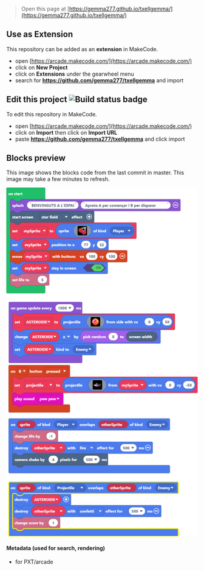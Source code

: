  


> Open this page at [https://gemma277.github.io/txellgemma/](https://gemma277.github.io/txellgemma/)

## Use as Extension

This repository can be added as an **extension** in MakeCode.

* open [https://arcade.makecode.com/](https://arcade.makecode.com/)
* click on **New Project**
* click on **Extensions** under the gearwheel menu
* search for **https://github.com/gemma277/txellgemma** and import

## Edit this project ![Build status badge](https://github.com/gemma277/txellgemma/workflows/MakeCode/badge.svg)

To edit this repository in MakeCode.

* open [https://arcade.makecode.com/](https://arcade.makecode.com/)
* click on **Import** then click on **Import URL**
* paste **https://github.com/gemma277/txellgemma** and click import

## Blocks preview

This image shows the blocks code from the last commit in master.
This image may take a few minutes to refresh.

![A rendered view of the blocks](https://github.com/gemma277/txellgemma/raw/master/.github/makecode/blocks.png)

#### Metadata (used for search, rendering)

* for PXT/arcade
<script src="https://makecode.com/gh-pages-embed.js"></script><script>makeCodeRender("{{ site.makecode.home_url }}", "{{ site.github.owner_name }}/{{ site.github.repository_name }}");</script>
